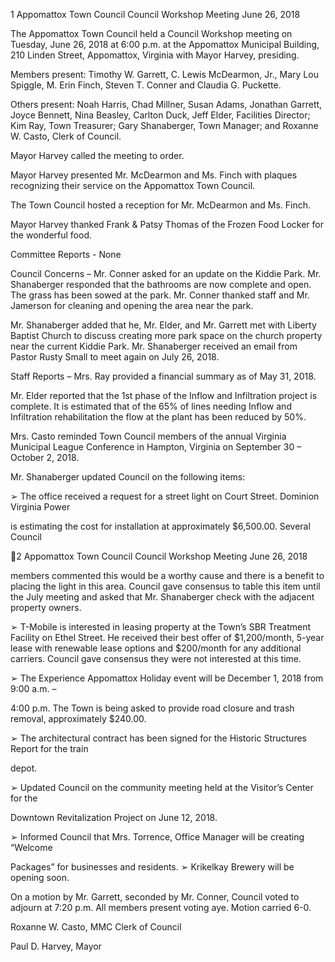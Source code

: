 1  Appomattox Town Council
Council Workshop Meeting
June 26, 2018

The Appomattox Town Council held a Council Workshop meeting on Tuesday, June 26, 2018 at
6:00 p.m. at the Appomattox Municipal Building, 210 Linden Street, Appomattox, Virginia with
Mayor Harvey, presiding.

Members present:  Timothy W. Garrett, C. Lewis McDearmon, Jr., Mary Lou Spiggle, M. Erin
Finch, Steven T. Conner and Claudia G. Puckette.

Others present:  Noah Harris, Chad Millner, Susan Adams, Jonathan Garrett, Joyce Bennett,
Nina Beasley, Carlton Duck, Jeff Elder, Facilities Director; Kim Ray, Town Treasurer; Gary
Shanaberger, Town Manager; and Roxanne W. Casto, Clerk of Council.

Mayor Harvey called the meeting to order.

Mayor Harvey presented Mr. McDearmon and Ms. Finch with plaques recognizing their service
on the Appomattox Town Council.

The Town Council hosted a reception for Mr. McDearmon and Ms. Finch.

Mayor Harvey thanked Frank & Patsy Thomas of the Frozen Food Locker for the wonderful
food.

Committee Reports - None

Council Concerns –
Mr. Conner asked for an update on the Kiddie Park.  Mr. Shanaberger responded that the
bathrooms are now complete and open.  The grass has been sowed at the park.  Mr. Conner
thanked staff and Mr. Jamerson for cleaning and opening the area near the park.

Mr. Shanaberger added that he, Mr. Elder, and Mr. Garrett met with Liberty Baptist Church to
discuss creating more park space on the church property near the current Kiddie Park.  Mr.
Shanaberger received an email from Pastor Rusty Small to meet again on July 26, 2018.

Staff Reports –
Mrs. Ray provided a financial summary as of May 31, 2018.

Mr. Elder reported that the 1st phase of the Inflow and Infiltration project is complete.  It is
estimated that of the 65% of lines needing Inflow and Infiltration rehabilitation the flow at the
plant has been reduced by 50%.

Mrs. Casto reminded Town Council members of the annual Virginia Municipal League
Conference in Hampton, Virginia on September 30 – October 2, 2018.

Mr. Shanaberger updated Council on the following items:

➢  The office received a request for a street light on Court Street.  Dominion Virginia Power

is estimating the cost for installation at approximately $6,500.00.  Several Council

2  Appomattox Town Council
Council Workshop Meeting
June 26, 2018

members commented this would be a worthy cause and there is a benefit to placing the
light in this area.  Council gave consensus to table this item until the July meeting and
asked that Mr. Shanaberger check with the adjacent property owners.

➢  T-Mobile is interested in leasing property at the Town’s SBR Treatment Facility on Ethel
Street.  He received their best offer of $1,200/month, 5-year lease with renewable lease
options and $200/month for any additional carriers.  Council gave consensus they were
not interested at this time.

➢  The Experience Appomattox Holiday event will be December 1, 2018 from 9:00 a.m. –

4:00 p.m.  The Town is being asked to provide road closure and trash removal,
approximately $240.00.

➢  The architectural contract has been signed for the Historic Structures Report for the train

depot.

➢  Updated Council on the community meeting held at the Visitor’s Center for the

Downtown Revitalization Project on June 12, 2018.

➢  Informed Council that Mrs. Torrence, Office Manager will be creating “Welcome

Packages” for businesses and residents.
➢  Krikelkay Brewery will be opening soon.

On a motion by Mr. Garrett, seconded by Mr. Conner, Council voted to adjourn at 7:20 p.m.  All
members present voting aye.  Motion carried 6-0.

Roxanne W. Casto, MMC
Clerk of Council

Paul D. Harvey, Mayor

